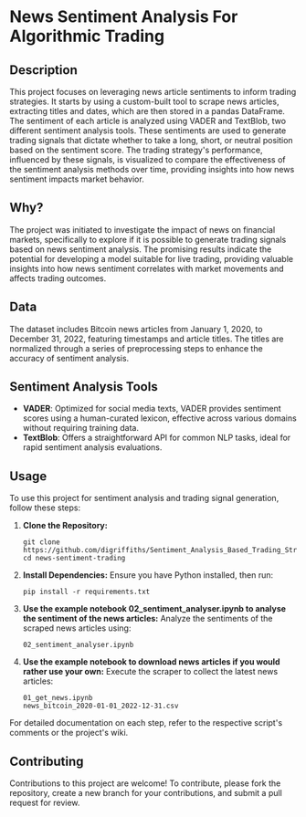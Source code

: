 # News Sentiment Analysis For Algorithmic Trading

## Description

This project focuses on leveraging news article sentiments to inform trading strategies. It starts by using a custom-built tool to scrape news articles, extracting titles and dates, which are then stored in a pandas DataFrame. The sentiment of each article is analyzed using VADER and TextBlob, two different sentiment analysis tools. These sentiments are used to generate trading signals that dictate whether to take a long, short, or neutral position based on the sentiment score. The trading strategy's performance, influenced by these signals, is visualized to compare the effectiveness of the sentiment analysis methods over time, providing insights into how news sentiment impacts market behavior.

## Why?

The project was initiated to investigate the impact of news on financial markets, specifically to explore if it is possible to generate trading signals based on news sentiment analysis. The promising results indicate the potential for developing a model suitable for live trading, providing valuable insights into how news sentiment correlates with market movements and affects trading outcomes.

## Data

The dataset includes Bitcoin news articles from January 1, 2020, to December 31, 2022, featuring timestamps and article titles. The titles are normalized through a series of preprocessing steps to enhance the accuracy of sentiment analysis.

## Sentiment Analysis Tools

- **VADER**: Optimized for social media texts, VADER provides sentiment scores using a human-curated lexicon, effective across various domains without requiring training data.
- **TextBlob**: Offers a straightforward API for common NLP tasks, ideal for rapid sentiment analysis evaluations.

## Usage

To use this project for sentiment analysis and trading signal generation, follow these steps:

1. **Clone the Repository:**

   ```
   git clone https://github.com/digriffiths/Sentiment_Analysis_Based_Trading_Strategy.git
   cd news-sentiment-trading
   ```

2. **Install Dependencies:**
   Ensure you have Python installed, then run:

   ```
   pip install -r requirements.txt
   ```

3. **Use the example notebook 02_sentiment_analyser.ipynb to analyse the sentiment of the news articles:**
   Analyze the sentiments of the scraped news articles using:

   ```
   02_sentiment_analyser.ipynb
   ```

4. **Use the example notebook to download news articles if you would rather use your own:**
   Execute the scraper to collect the latest news articles:

   ```
   01_get_news.ipynb
   news_bitcoin_2020-01-01_2022-12-31.csv
   ```

For detailed documentation on each step, refer to the respective script's comments or the project's wiki.

## Contributing

Contributions to this project are welcome! To contribute, please fork the repository, create a new branch for your contributions, and submit a pull request for review.
